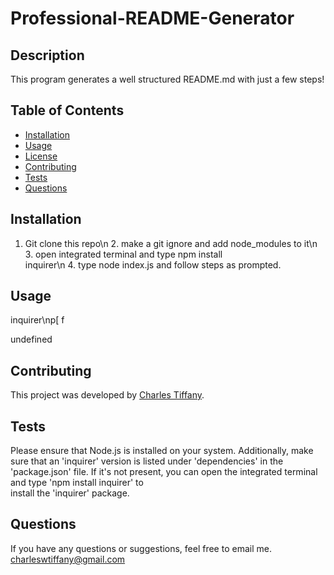 # Professional-README-Generator 

## Description

  This program generates a well structured README.md with just a few steps!

## Table of Contents

- [Installation](#installation)
- [Usage](#usage)
- [License](#license)
- [Contributing](#contributing)
- [Tests](#tests)
- [Questions](#questions)

## Installation

  1. Git clone this repo\n 2. make a git ignore and add node_modules to it\n 3. open integrated terminal and type npm install   
inquirer\n 4. type node index.js and follow steps as prompted.

## Usage

  inquirer\np[  f

  undefined

## Contributing

  This project was developed by [Charles Tiffany](https://github.com/charleswt/).

## Tests

  Please ensure that Node.js is installed on your system. Additionally, make sure that an 'inquirer' version is listed under
  'dependencies' in the 'package.json' file. If it's not present, you can open the integrated
  terminal and type 'npm install inquirer' to      
  install the 'inquirer' package.

## Questions

If you have any questions or suggestions, feel free to email me.
  charleswtiffany@gmail.com

